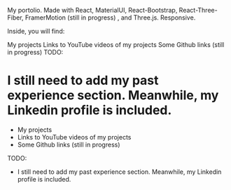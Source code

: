 My portolio. Made with React, MaterialUI, React-Bootstrap, React-Three-Fiber, FramerMotion (still in progress) , and Three.js. Responsive.

Inside, you will find:

My projects
Links to YouTube videos of my projects
Some Github links (still in progress)
TODO:

I still need to add my past experience section. Meanwhile, my Linkedin profile is included.
=======
- My projects
- Links to YouTube videos of my projects
- Some Github links (still in progress)

TODO:
- I still need to add my past experience section. Meanwhile, my Linkedin profile is included. 


